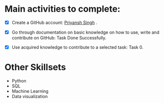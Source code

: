 # Main activities to complete:

- [x] Create a GitHub account: [Priyansh Singh](https://github.com/ps-19) .

- [x] Go through documentation on basic knowledge on how to use, write and contribute on GitHub: Task Done Successfully.

- [x] Use acquired knowledge to contribute to a selected task: Task 0.

# Other Skillsets
- Python
- SQL
- Machine Learning
- Data visualization
